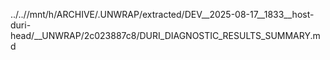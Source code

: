 ../..//mnt/h/ARCHIVE/.UNWRAP/extracted/DEV__2025-08-17__1833__host-duri-head/__UNWRAP/2c023887c8/DURI_DIAGNOSTIC_RESULTS_SUMMARY.md